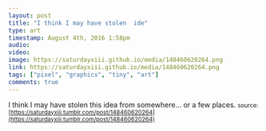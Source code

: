 ```yaml
---
layout: post
title: "I think I may have stolen  ide"
type: art
timestamp: August 4th, 2016 1:58pm
audio: 
video: 
image: https://saturdayxiii.github.io/media/148460620264.png
link: https://saturdayxiii.github.io/media/148460620264.png
tags: ["pixel", "graphics", "tiny", "art"]
comments: true
---
```

I think I may have stolen this idea from somewhere&hellip; or a few places.
<small>source: [https://saturdayxiii.tumblr.com/post/148460620264](https://saturdayxiii.tumblr.com/post/148460620264)</small>